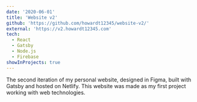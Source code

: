 ```yaml
---
date: '2020-06-01'
title: 'Website v2'
github: 'https://github.com/howardt12345/website-v2/'
external: 'https://v2.howardt12345.com'
tech: 
  - React
  - Gatsby
  - Node.js
  - Firebase
showInProjects: true
---
```

The second iteration of my personal website, designed in Figma, built with Gatsby and hosted on Netlify. This website was made as my first project working with web technologies. 